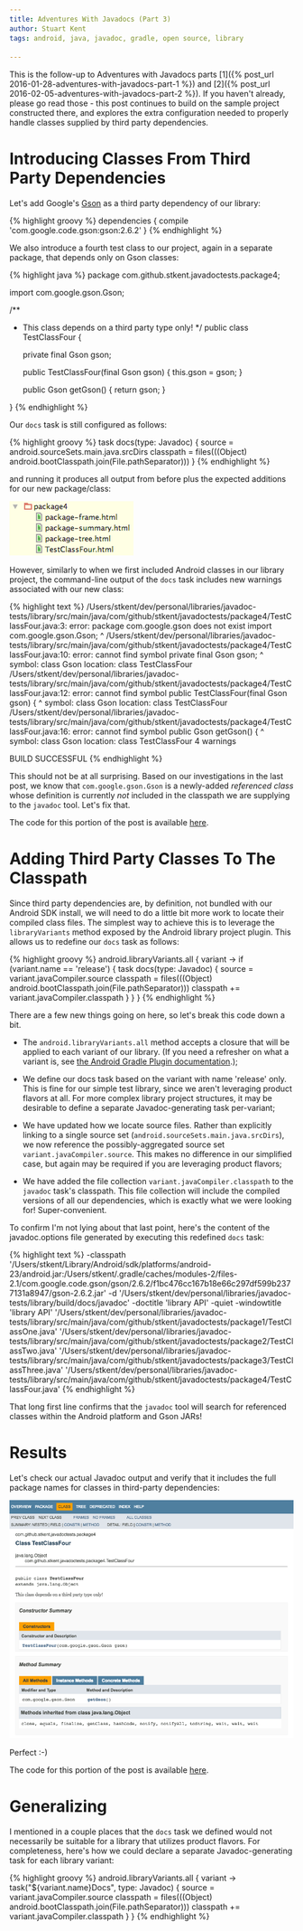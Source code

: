 ```yaml
---
title: Adventures With Javadocs (Part 3)
author: Stuart Kent
tags: android, java, javadoc, gradle, open source, library

---
```


This is the follow-up to Adventures with Javadocs parts [1]({% post_url 2016-01-28-adventures-with-javadocs-part-1 %}) and [2]({% post_url 2016-02-05-adventures-with-javadocs-part-2 %}). If you haven't already, please go read those - this post continues to build on the sample project constructed there, and explores the extra configuration needed to properly handle classes supplied by third party dependencies.

<!--more-->

# Introducing Classes From Third Party Dependencies

Let's add Google's [Gson](https://github.com/google/gson) as a third party dependency of our library:

{% highlight groovy %}
dependencies {
    compile 'com.google.code.gson:gson:2.6.2'
}
{% endhighlight %}

We also introduce a fourth test class to our project, again in a separate package, that depends only on Gson classes:

{% highlight java %}
package com.github.stkent.javadoctests.package4;

import com.google.gson.Gson;

/**
 * This class depends on a third party type only!
 */
public class TestClassFour {

    private final Gson gson;

    public TestClassFour(final Gson gson) { this.gson = gson; }

    public Gson getGson() { return gson; }

}
{% endhighlight %}

<!--more-->

Our `docs` task is still configured as follows:

{% highlight groovy %}
task docs(type: Javadoc) {
    source = android.sourceSets.main.java.srcDirs
    classpath = files(((Object) android.bootClasspath.join(File.pathSeparator)))
}
{% endhighlight %}

and running it produces all output from before plus the expected additions for our new package/class:

<div class="image-container">
	<img src="/assets/images/javadoc-tool-task-extra-output-package4.png" />
</div>

However, similarly to when we first included Android classes in our library project, the command-line output of the `docs` task includes new warnings associated with our new class:

{% highlight text %}
/Users/stkent/dev/personal/libraries/javadoc-tests/library/src/main/java/com/github/stkent/javadoctests/package4/TestClassFour.java:3: error: package com.google.gson does not exist
import com.google.gson.Gson;
                      ^
/Users/stkent/dev/personal/libraries/javadoc-tests/library/src/main/java/com/github/stkent/javadoctests/package4/TestClassFour.java:10: error: cannot find symbol
    private final Gson gson;
                  ^
  symbol:   class Gson
  location: class TestClassFour
/Users/stkent/dev/personal/libraries/javadoc-tests/library/src/main/java/com/github/stkent/javadoctests/package4/TestClassFour.java:12: error: cannot find symbol
    public TestClassFour(final Gson gson) {
                               ^
  symbol:   class Gson
  location: class TestClassFour
/Users/stkent/dev/personal/libraries/javadoc-tests/library/src/main/java/com/github/stkent/javadoctests/package4/TestClassFour.java:16: error: cannot find symbol
    public Gson getGson() {
           ^
  symbol:   class Gson
  location: class TestClassFour
4 warnings

BUILD SUCCESSFUL
{% endhighlight %}

This should not be at all surprising. Based on our investigations in the last post, we know that `com.google.gson.Gson` is a newly-added _referenced class_ whose definition is currently _not_ included in the classpath we are supplying to the `javadoc` tool. Let's fix that.

The code for this portion of the post is available [here](https://github.com/stkent/javadoc-tests/tree/528fd7f).

# Adding Third Party Classes To The Classpath

Since third party dependencies are, by definition, not bundled with our Android SDK install, we will need to do a little bit more work to locate their compiled class files. The simplest way to achieve this is to leverage the `libraryVariants` method exposed by the Android library project plugin. This allows us to redefine our `docs` task as follows:

{% highlight groovy %}
android.libraryVariants.all { variant ->
    if (variant.name == 'release') {
        task docs(type: Javadoc) {
            source = variant.javaCompiler.source
            classpath = files(((Object) android.bootClasspath.join(File.pathSeparator)))
            classpath += variant.javaCompiler.classpath
        }
    }
}
{% endhighlight %}

There are a few new things going on here, so let's break this code down a bit.

- The `android.libraryVariants.all` method accepts a closure that will be applied to each variant of our library. (If you need a refresher on what a variant is, see [the Android Gradle Plugin documentation](http://tools.android.com/tech-docs/new-build-system/user-guide#TOC-Build-Type-Product-Flavor-Build-Variant).);

- We define our docs task based on the variant with name 'release' only. This is fine for our simple test library, since we aren't leveraging product flavors at all. For more complex library project structures, it may be desirable to define a separate Javadoc-generating task per-variant;

- We have updated how we locate source files. Rather than explicitly linking to a single source set (`android.sourceSets.main.java.srcDirs`), we now reference the possibly-aggregated source set `variant.javaCompiler.source`. This makes no difference in our simplified case, but again may be required if you are leveraging product flavors;

- We have added the file collection `variant.javaCompiler.classpath` to the `javadoc` task's classpath. This file collection will include the compiled versions of all our dependencies, which is exactly what we were looking for! Super-convenient.

To confirm I'm not lying about that last point, here's the content of the javadoc.options file generated by executing this redefined `docs` task:

{% highlight text %}
-classpath '/Users/stkent/Library/Android/sdk/platforms/android-23/android.jar:/Users/stkent/.gradle/caches/modules-2/files-2.1/com.google.code.gson/gson/2.6.2/f1bc476cc167b18e66c297df599b2377131a8947/gson-2.6.2.jar'
-d '/Users/stkent/dev/personal/libraries/javadoc-tests/library/build/docs/javadoc'
-doctitle 'library API'
-quiet 
-windowtitle 'library API'
'/Users/stkent/dev/personal/libraries/javadoc-tests/library/src/main/java/com/github/stkent/javadoctests/package1/TestClassOne.java'
'/Users/stkent/dev/personal/libraries/javadoc-tests/library/src/main/java/com/github/stkent/javadoctests/package2/TestClassTwo.java'
'/Users/stkent/dev/personal/libraries/javadoc-tests/library/src/main/java/com/github/stkent/javadoctests/package3/TestClassThree.java'
'/Users/stkent/dev/personal/libraries/javadoc-tests/library/src/main/java/com/github/stkent/javadoctests/package4/TestClassFour.java'
{% endhighlight %}

That long first line confirms that the `javadoc` tool will search for referenced classes within the Android platform and Gson JARs!

# Results

Let's check our actual Javadoc output and verify that it includes the full package names for classes in third-party dependencies:

<div class="image-container">
	<img src="/assets/images/javadoc-tool-generated-testclassfour.png" />
</div>

Perfect :-)

The code for this portion of the post is available [here](https://github.com/stkent/javadoc-tests/tree/2c8a42c).

# Generalizing

I mentioned in a couple places that the `docs` task we defined would not necessarily be suitable for a library that utilizes product flavors. For completeness, here's how we could declare a separate Javadoc-generating task for each library variant:

{% highlight groovy %}
android.libraryVariants.all { variant ->
    task("${variant.name}Docs", type: Javadoc) {
        source = variant.javaCompiler.source
        classpath = files(((Object) android.bootClasspath.join(File.pathSeparator)))
        classpath += variant.javaCompiler.classpath
    }
}
{% endhighlight %}